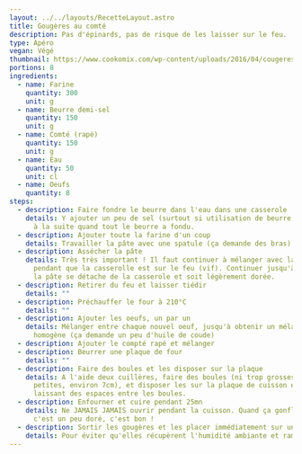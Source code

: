 ```yaml
---
layout: ../../layouts/RecetteLayout.astro
title: Gougères au comté
description: Pas d'épinards, pas de risque de les laisser sur le feu.
type: Apéro
vegan: Végé
thumbnail: https://www.cookomix.com/wp-content/uploads/2016/04/cougeres-800x600.jpg
portions: 8
ingredients:
  - name: Farine
    quantity: 300
    unit: g
  - name: Beurre demi-sel
    quantity: 150
    unit: g
  - name: Comté (rapé)
    quantity: 150
    unit: g
  - name: Eau
    quantity: 50
    unit: cl
  - name: Oeufs
    quantity: 8
steps:
  - description: Faire fondre le beurre dans l'eau dans une casserole
    details: Y ajouter un peu de sel (surtout si utilisation de beurre doux). Passer
      à la suite quand tout le beurre a fondu.
  - description: Ajouter toute la farine d'un coup
    details: Travailler la pâte avec une spatule (ça demande des bras)
  - description: Assécher la pâte
    details: Très très important ! Il faut continuer à mélanger avec la spatule
      pendant que la casserolle est sur le feu (vif). Continuer jusqu'à ce que
      la pâte se détache de la casserole et soit légèrement dorée.
  - description: Retirer du feu et laisser tiédir
    details: ""
  - description: Préchauffer le four à 210°C
    details: ""
  - description: Ajouter les oeufs, un par un
    details: Mélanger entre chaque nouvel oeuf, jusqu'à obtenir un mélange bien
      homogène (ça demande un peu d'huile de coude)
  - description: Ajouter le compté rapé et mélanger
  - description: Beurrer une plaque de four
    details: ""
  - description: Faire des boules et les disposer sur la plaque
    details: A l'aide deux cuillères, faire des boules (ni trop grosses, ni trop
      petites, environ 7cm), et disposer les sur la plaque de cuisson en
      laissant des espaces entre les boules.
  - description: Enfourner et cuire pendant 25mn
    details: Ne JAMAIS JAMAIS ouvrir pendant la cuisson. Quand ça gonfle et que
      c'est un peu doré, c'est bon !
  - description: Sortir les gougères et les placer immédiatement sur une grille
    details: Pour éviter qu'elles récupèrent l'humidité ambiante et ramolissent
---
```

